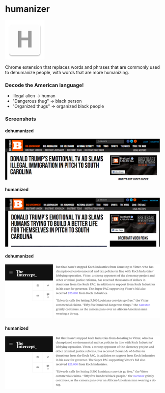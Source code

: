 humanizer
=============

![](logo.png)

Chrome extension that replaces words and phrases that are commonly used to dehumanize people, with words that are more humanizing.

### Decode the American language!
- Illegal alien -> human
- "Dangerous thug" -> black person
- "Organized thugs" -> organized black people 

### Screenshots
#### dehumanized
![](dehumanizedImmigration.png)
#### humanized
![](humanizedImmigration.png)
#### dehumanized
![](dehumanizedDangerousThugs.png)
#### humanized
![](humanizedDangerousThugs.png)


